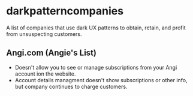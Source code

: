 # darkpatterncompanies
A list of companies that use dark UX patterns to obtain, retain, and profit from unsuspecting customers.

## Angi.com (Angie's List)
- Doesn't allow you to see or manage subscriptions from your Angi account ion the website.
- Account details managment doesn't show subscriptions or other info, but company continues to charge customers.

